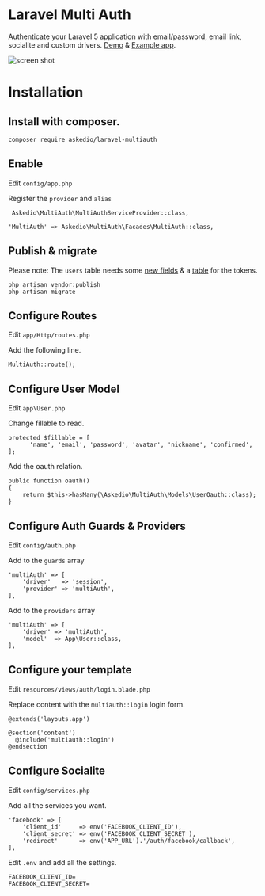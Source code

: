 # Laravel Multi Auth
Authenticate your Laravel 5 application with email/password, email link, socialite and custom drivers. [Demo](https://cruddy.io/apps/multiauth/login) & [Example app](https://github.com/Askedio/laravel-multi-oauth).


![screen shot](http://i.imgur.com/NxiEQUM.png)

# Installation
## Install with composer.
~~~
composer require askedio/laravel-multiauth
~~~

## Enable
Edit `config/app.php`

Register the `provider` and `alias`
~~~
 Askedio\MultiAuth\MultiAuthServiceProvider::class,
~~~
~~~
'MultiAuth' => Askedio\MultiAuth\Facades\MultiAuth::class,
~~~

## Publish & migrate
Please note: The `users` table needs some [new fields](https://github.com/Askedio/laravel-multiauth/blob/master/database/migrations/2014_10_12_000000_add_users_table.php) & a [table](https://github.com/Askedio/laravel-multiauth/blob/master/database/migrations/2016_05_24_000000_create_user_oauth_table.php) for the tokens.
~~~
php artisan vendor:publish
php artisan migrate
~~~

## Configure Routes
Edit `app/Http/routes.php`

Add the following line.
~~~
MultiAuth::route();
~~~~

## Configure User Model
Edit `app\User.php`

Change fillable to read.
~~~
protected $fillable = [
      'name', 'email', 'password', 'avatar', 'nickname', 'confirmed',
];
~~~
Add the oauth relation.
~~~
public function oauth()
{
    return $this->hasMany(\Askedio\MultiAuth\Models\UserOauth::class);
}
~~~

## Configure Auth Guards & Providers
Edit `config/auth.php`


Add to the `guards` array
~~~
'multiAuth' => [
    'driver'   => 'session',
    'provider' => 'multiAuth',
],
~~~

Add to the `providers` array
~~~
'multiAuth' => [
    'driver' => 'multiAuth',
    'model'  => App\User::class,
],
~~~
## Configure your template
Edit `resources/views/auth/login.blade.php`

Replace content with the `multiauth::login` login form.
~~~
@extends('layouts.app')

@section('content')
  @include('multiauth::login')
@endsection
~~~

## Configure Socialite
Edit `config/services.php`

Add all the services you want.
~~~
'facebook' => [
    'client_id'     => env('FACEBOOK_CLIENT_ID'),
    'client_secret' => env('FACEBOOK_CLIENT_SECRET'),
    'redirect'      => env('APP_URL').'/auth/facebook/callback',
],
~~~
Edit `.env` and add all the settings.
~~~
FACEBOOK_CLIENT_ID=
FACEBOOK_CLIENT_SECRET=
~~~


